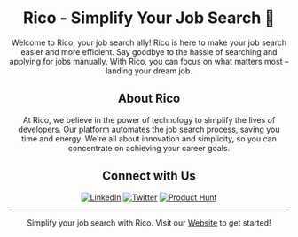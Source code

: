 <h1 align="center">Rico - Simplify Your Job Search 🚀</h1>

<p align="center">
  Welcome to Rico, your job search ally! Rico is here to make your job search easier and more efficient. Say goodbye to the hassle of searching and applying for jobs manually. With Rico, you can focus on what matters most – landing your dream job.
</p>

<h2 align="center">About Rico</h2>

<p align="center">
  At Rico, we believe in the power of technology to simplify the lives of developers. Our platform automates the job search process, saving you time and energy. We're all about innovation and simplicity, so you can concentrate on achieving your career goals.
</p>

<h2 align="center">Connect with Us</h2>

<p align="center">
  <a href="https://www.linkedin.com/company/ricosaas" target="_blank"><img src="https://img.shields.io/badge/LinkedIn-Follow-blue?style=social&logo=linkedin" alt="LinkedIn"></a>
  <a href="https://twitter.com/ricosaas" target="_blank"><img src="https://img.shields.io/badge/Twitter-Follow-blue?style=social&logo=twitter" alt="Twitter"></a>
  <a href="[https://www.producthunt.com/posts/ricosaas](https://www.producthunt.com/@leombm)" target="_blank"><img src="https://img.shields.io/badge/Product%20Hunt-Upvote-orange?style=social&logo=product-hunt" alt="Product Hunt"></a>
</p>


<hr>

<p align="center">Simplify your job search with Rico. Visit our <a href="https://www.ricosaas.eu">Website</a> to get started!</p>
